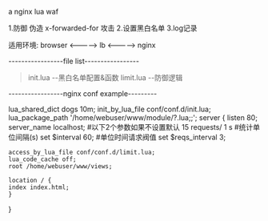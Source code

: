 a nginx lua waf

1.防御 伪造 x-forwarded-for 攻击
2.设置黑白名单
3.log记录


适用环境:
browser <-----> lb <-----> nginx
        


-----------------file list-----------------
>init.lua  --黑白名单配置&函数
>limit.lua  --防御逻辑



-----------------nginx conf example---------

lua_shared_dict dogs 10m;
init_by_lua_file conf/conf.d/init.lua; 
lua_package_path '/home/webuser/www/module/?.lua;;';
server {
        listen       80;
        server_name  localhost;
	#以下2个参数如果不设置默认 15 requests/ 1 s
	#统计单位间隔(s)
	set $interval 60; 
	#单位时间请求阀值
	set $reqs_interval 3;
	
	access_by_lua_file conf/conf.d/limit.lua;
	lua_code_cache off;
	root /home/webuser/www/views;

    location / {
	index index.html;
	}

}

